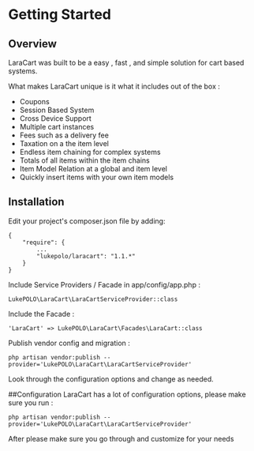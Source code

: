 # Getting Started
 
## Overview
LaraCart was built to be a easy , fast , and simple solution for cart based systems.

What makes LaraCart unique is it what it includes out of the box :

- Coupons
- Session Based System
- Cross Device Support
- Multiple cart instances
- Fees such as a delivery fee
- Taxation on a the item level
- Endless item chaining for complex systems
- Totals of all items within the item chains
- Item Model Relation at a global and item level
- Quickly insert items with your own item models

## Installation
Edit your project's composer.json file by adding:

    {
        "require": {
            ...
            "lukepolo/laracart": "1.1.*"
        }
    }

Include Service Providers / Facade in app/config/app.php :

    LukePOLO\LaraCart\LaraCartServiceProvider::class

Include the Facade :

    'LaraCart' => LukePOLO\LaraCart\Facades\LaraCart::class

Publish vendor config and migration :

    php artisan vendor:publish --provider='LukePOLO\LaraCart\LaraCartServiceProvider'
    
Look through the configuration options and change as needed.

##Configuration
LaraCart has a lot of configuration options, please make sure you run :

    php artisan vendor:publish --provider='LukePOLO\LaraCart\LaraCartServiceProvider'
    
After please make sure you go through and customize for your needs
